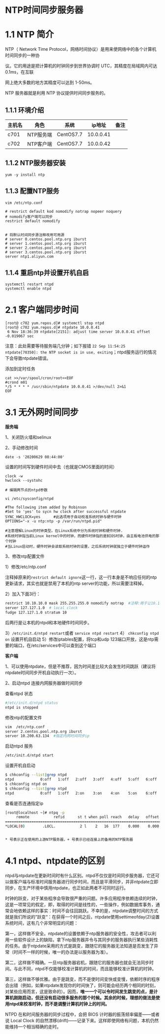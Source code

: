 # NTP时间同步服务器

# 1.1 NTP 简介

NTP（ Network Time Protocol，网络时间协议）是用来使网络中的各个计算机时间同步的一种协

议。它的用途是把计算机的时钟同步到世界协调时 UTC，其精度在局域网内可达 0.1ms，在互联

网上绝大多数的地方其精度可以达到 1-50ms。

NTP 服务器就是利用 NTP 协议提供时间同步服务的。



## 1.1.1 环境介绍

| 主机名 | 角色      | 系统      | ip地址    | 备注 |
| ------ | --------- | --------- | --------- | ---- |
| c701   | NTP服务端 | CentOS7.7 | 10.0.0.41 |      |
| c702   | NTP客户端 | CentOS7.7 | 10.0.0.42 |      |



## 1.1.2 NTP服务器安装

```shell
yum -y install ntp        
```



## 1.1.3 配置NTP服务

```shell
vim /etc/ntp.conf 

# restrict default kod nomodify notrap nopeer noquery
# nomodify客户端可以同步
restrict default nomodify


# 将默认时间同步源注释改用可用源
# server 0.centos.pool.ntp.org iburst
# server 1.centos.pool.ntp.org iburst
# server 2.centos.pool.ntp.org iburst
# server 3.centos.pool.ntp.org iburst
server ntp1.aliyun.com
```



## 1.1.4 重启ntp并设置开机自启

```shell
systemctl restart ntpd
systemctl enable ntpd
```



# 2.1 客户端同步时间

```shell
[root@ c702 yum.repos.d]# systemctl stop ntpd
[root@ c702 yum.repos.d]# ntpdate 10.0.0.41
 6 Nov 18:36:39 ntpdate[2151]: adjust time server 10.0.0.41 offset -0.019067 sec
```

注意：此处需要等待服务端几分钟；如下报错 `22 Sep 11:54:25 ntpdate[70350]: the NTP socket is in use, exiting`；ntpd服务运行的情况下会导致ntpdate错误。

添加到定时任务

```shell
cat >>/var/spool/cron/root<<EOF
#crond m01
*/5 * * * * /usr/sbin/ntpdate 10.0.0.41 >/dev/null 2>&1
EOF
```





# 3.1 无外网时间同步

**服务端**

1、关闭防火墙和selinux

2、手动修改时间

```
date -s '20200629 08:44:00'
```

设置的时间写到硬件时间中去（也就是CMOS里面的时间）

```
clock -w
hwclock --systohc

# 编辑两节点的ntpd参数

vi /etc/sysconfig/ntpd

#The following item added by Robinson
#Set to 'yes' to sycn hw clock after successful ntpdate
SYNC_HWCLOCK=yes      #此选项用于自动校准系统时钟与硬件时钟
OPTIONS="-x -u ntp:ntp -p /var/run/ntpd.pid"

#注意理解Linux的时钟类型。在Linux系统中分为系统时钟和硬件时钟.
#系统时钟指当前Linux kernel中的时钟，而硬件时钟指的是BIOS时钟，由主板电池供电的那个时钟
#当Linux启动时，硬件时钟会读取系统时钟的设置，之后系统时钟就独立于硬件时钟运作
```

3、修改ntp配置文件

1）修改/etc/ntp.conf

注释掉原来的`restrict default ignore`这一行，这一行本身是不响应任何的ntp更新请求，其实也就是禁用了本机的ntp server的功能，所以需要注释掉。

2）加入下面3行： 

```bash
restrict 10.10.10.0 mask 255.255.255.0 nomodify notrap  #注释:用于让10.10.10.0/24网段上的机器能和本机做时间同步
server 127.127.1.0  # local clock
fudge 127.127.1.0 stratum 10
```

后两行是让本机的ntpd和本地硬件时间同步。

3）`/etc/init.d/ntpd restart`或者 `service ntpd restart`
4） `chkconfig ntpd on` 设置开机自启动
5）修改iptables配置，将tcp和udp 123端口开放，这是ntp需要的端口，在/etc/services中可以查到这个端口

**客户端**

1、可以使用ntpdate，但是不推荐，因为时间差比较大会发生时间跳跃（建议将ntpdate时间同步开机自动执行一次）。

2、启动ntpd 连接内网服务器做时间同步

查看ntpd 状态

```bash
#/etc/init.d/ntpd status
ntpd is stopped
```

修改ntp的配置文件

```bash
vim  /etc/ntp.conf
server 2.centos.pool.ntp.org iburst
server 10.200.63.134  #指定内网时间同步ip
```

启动ntpd 服务

```bash
/etc/init.d/ntpd start
```

设置开机自启动

```bash
$ chkconfig --list|grep ntpd
ntpd            0:off   1:off   2:off   3:off   4:off   5:off   6:off
$ chkconfig ntpd on
$ chkconfig --list|grep ntpd
ntpd            0:off   1:off   2:on    3:on    4:on    5:on    6:off
```

查看是否连通指定ip

```bash
[root@localhost ~]# ntpq -p
     remote           refid      st t when poll reach   delay   offset  jitter
==============================================================================
*LOCAL(0)        .LOCL.           2 l    2   16  177    0.000    0.000   0.000


* 号表示正在使用的上游NTP服务器，+ 号表示已经连接上的备用的NTP服务器
```





# 4.1 ntpd、ntpdate的区别

ntpd与ntpdate在更新时间时有什么区别。ntpd不仅仅是时间同步服务器，它还可以做客户端与标准时间服务器进行同步时间，而且是平滑同步，并非ntpdate立即同步，在生产环境中慎用ntpdate，也正如此两者不可同时运行。

时钟的跃变，对于某些程序会导致很严重的问题。许多应用程序依赖连续的时钟，这是一项常见的假定，即，取得的时间是线性的，一些操作，例如数据库事务，通常会地依赖这样的事实：时间不会往回跳跃。不幸的是，ntpdate调整时间的方式就是我们所说的”跃变“：在获得一个时间之后，ntpdate使用settimeofday(2)设置系统时间，这有几个非常明显的问题：

第一，这样做不安全。ntpdate的设置依赖于ntp服务器的安全性，攻击者可以利用一些软件设计上的缺陷，拿下ntp服务器并令与其同步的服务器执行某些消耗性的任务。由于ntpdate采用的方式是跳变，跟随它的服务器无法知道是否发生了异常（时间不一样的时候，唯一的办法是以服务器为准）。

第二，这样做不精确。一旦ntp服务器宕机，跟随它的服务器也就会无法同步时间。与此不同，ntpd不仅能够校准计算机的时间，而且能够校准计算机的时钟。

第三，这样做不够优雅。由于是跳变，而不是使时间变快或变慢，依赖时序的程序会出错（例如，如果ntpdate发现你的时间快了，则可能会经历两个相同的时刻，对某些应用而言，这是致命的）。因而，**唯一一个可以令时间发生跳变的点，是计算机刚刚启动，但还没有启动很多服务的那个时候。其余的时候，理想的做法是使用ntpd来校准时钟，而不是调整计算机时钟上的时间。**

NTPD 在和时间服务器的同步过程中，会把 BIOS 计时器的振荡频率偏差——或者说 Local Clock 的自然漂移(drift)——记录下来。这样即使网络有问题，本机仍然能维持一个相当精确的走时。

